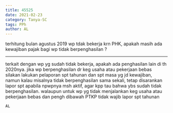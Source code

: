 ```yaml
---
title: 45525
date: 2021-02-23
category: Tanya-SC
tags: PPh
author: AL
---
```


terhitung bulan agustus 2019 wp tdak bekerja krn PHK, apakah masih ada kewajiban pajak bagi wp tidak berpenghasilan ?

---

terkait dengan wp yg sudah tidak bekerja, apakah ada penghasilan lain di th 2020nya. jika wp berpenghasilan dr keg usaha atau pekerjaan bebas silakan lakukan pelaporan spt tahunan dan spt masa yg jd kewajiban, namun kalau misalnya tidak berpenghasilan sama sekali, tetap disarankan lapor spt apabila npwpnya msh aktif, agar kpp tau bahwa ybs sudah tidak berpenghasilan. walaupun untuk wp yg tidak menjalankan keg usaha atau pekerjaan bebas dan pengh dibawah PTKP tidak wajib lapor spt tahunan

`AL`
